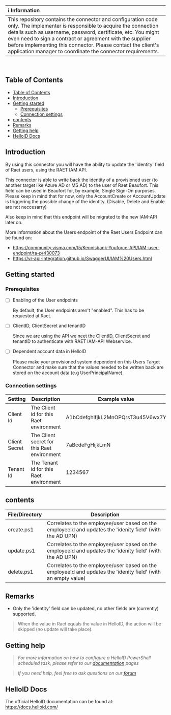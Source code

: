 | :information_source: Information |
|:---------------------------|
| This repository contains the connector and configuration code only. The implementer is responsible to acquire the connection details such as username, password, certificate, etc. You might even need to sign a contract or agreement with the supplier before implementing this connector. Please contact the client's application manager to coordinate the connector requirements.       |
<br />

<!-- TABLE OF CONTENTS -->
## Table of Contents
- [Table of Contents](#table-of-contents)
- [Introduction](#introduction)
- [Getting started](#getting-started)
  - [Prerequisites](#prerequisites)
  - [Connection settings](#connection-settings)
- [contents](#contents)
- [Remarks](#remarks)
- [Getting help](#getting-help)
- [HelloID Docs](#helloid-docs)


## Introduction
By using this connector you will have the ability to update the 'identity' field of Raet users, using the RAET IAM API.

This connector is able to write back the identity of a provisioned user (to another target like Azure AD or MS AD) to the user of Raet Beaufort. This field can be used in Beaufort for, by example, Single Sign-On purposes. Please keep in mind that for now, only the AccountCreate or AccountUpdate is triggering the possible change of the identity. (Disable, Delete and Enable are not neccesarry)

Also keep in mind that this endpoint will be migrated to the new IAM-API later on.

More information about the Users endpoint of the Raet Users Endpoint can be found on:
- https://community.visma.com/t5/Kennisbank-Youforce-API/IAM-user-endpoint/ta-p/430073
- https://vr-api-integration.github.io/SwaggerUI/IAM%20Users.html

## Getting started

### Prerequisites

- [ ] Enabling of the User endpoints

  By default, the User endpoints aren't "enabled". This has to be requested at Raet.

- [ ] ClientID, ClientSecret and tenantID

  Since we are using the API we neet the ClientID, ClientSecret and tenantID to authenticate with RAET IAM-API Webservice.

- [ ] Dependent account data in HelloID

  Please make your provisioned system dependent on this Users Target Connector and make sure that the values needed to be written back are stored on the account data (e.g UserPrincipalName).

### Connection settings

| Setting           | Description                                                   | Example value                         |
| ----------------- | ------------------------------------------------------------- | ------------------------------------- |
| Client Id         | The Client id for this Raet environment                       | A1bCdefghifjkL2MnOPQrsT3u45V6wx7Y     |
| Client Secret     | The Client secret for this Raet environment                   | 7aBcdeFgHijkLmN                       |
| Tenant Id         | The Tenant id for this Raet environment                       | 1234567                               |

## contents

| File/Directory  | Description                                                  |
| ---------------------------------------------------------- | ------------------------------------------------------------ |
| create.ps1      | Correlates to the employee/user based on the employeeId and updates the 'idenity field' (with the AD UPN)     |
| update.ps1      | Correlates to the employee/user based on the employeeId and updates the 'idenity field' (with the AD UPN)     |
| delete.ps1      | Correlates to the employee/user based on the employeeId and updates the 'idenity field' (with an empty value) |


## Remarks
- Only the 'identity' field can be updated, no other fields are (currently) supported.
  
> When the value in Raet equals the value in HelloID, the action will be skipped (no update will take place).


## Getting help
> _For more information on how to configure a HelloID PowerShell scheduled task, please refer to our [documentation](https://docs.helloid.com/hc/en-us/articles/115003253294-Create-Custom-Scheduled-Tasks) pages_

> _If you need help, feel free to ask questions on our [forum](https://forum.helloid.com)_

## HelloID Docs
The official HelloID documentation can be found at: https://docs.helloid.com/

